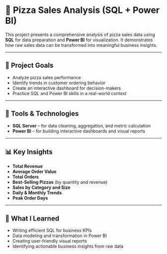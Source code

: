 # 🍕 Pizza Sales Analysis (SQL + Power BI)

This project presents a comprehensive analysis of pizza sales data using **SQL** for data preparation and **Power BI** for visualization. It demonstrates how raw sales data can be transformed into meaningful business insights.

---

## 📌 Project Goals

- Analyze pizza sales performance
- Identify trends in customer ordering behavior
- Create an interactive dashboard for decision-makers
- Practice SQL and Power BI skills in a real-world context

---

## 🔧 Tools & Technologies

- **SQL Server** – for data cleaning, aggregation, and metric calculation
- **Power BI** – for building interactive dashboards and visual reports

---

## 📊 Key Insights

- **Total Revenue**
- **Average Order Value**
- **Total Orders**
- **Best-Selling Pizzas** (by quantity and revenue)
- **Sales by Category and Size**
- **Daily & Monthly Trends**
- **Peak Order Days**

---

## 🧠 What I Learned

- Writing efficient SQL for business KPIs
- Data modeling and transformation in Power BI
- Creating user-friendly visual reports
- Identifying actionable business insights from raw data
